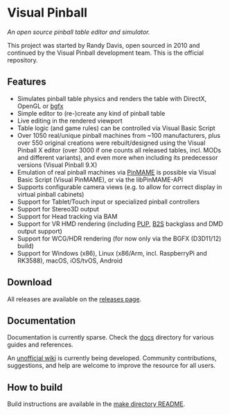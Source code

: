 # Visual Pinball

*An open source pinball table editor and simulator.*

This project was started by Randy Davis, open sourced in 2010 and continued by the Visual Pinball development team. This is the official repository.

## Features

- Simulates pinball table physics and renders the table with DirectX, OpenGL or [bgfx](https://bkaradzic.github.io/bgfx/overview.html)
- Simple editor to (re-)create any kind of pinball table
- Live editing in the rendered viewport
- Table logic (and game rules) can be controlled via Visual Basic Script
- Over 1050 real/unique pinball machines from ~100 manufacturers, plus over 550 original creations were rebuilt/designed using the Visual Pinball X editor (over 3000 if one counts all released tables, incl. MODs and different variants), and even more when including its predecessor versions (Visual Pinball 9.X)
- Emulation of real pinball machines via [PinMAME](https://github.com/vpinball/pinmame) is possible via Visual Basic Script (Visual PinMAME), or via the libPinMAME-API
- Supports configurable camera views (e.g. to allow for correct display in virtual pinball cabinets)
- Support for Tablet/Touch input or specialized pinball controllers
- Support for Stereo3D output
- Support for Head tracking via BAM
- Support for VR HMD rendering (including [PUP](https://www.nailbuster.com/wikipinup), [B2S](https://github.com/vpinball/b2s-backglass) backglass and DMD output support)
- Support for WCG/HDR rendering (for now only via the BGFX (D3D11/12) build)
- Support for Windows (x86), Linux (x86/Arm, incl. RaspberryPi and RK3588), macOS, iOS/tvOS, Android

## Download

All releases are available on the [releases page](https://github.com/vpinball/vpinball/releases).

## Documentation

Documentation is currently sparse. Check the [docs](docs) directory for various guides and references.

An [unofficial wiki](https://github.com/dekay/vpinball-wiki) is currently being developed. Community contributions, suggestions, and help are welcome to improve the resource for all users.

## How to build

Build instructions are available in the [make directory README](make/README.md).
